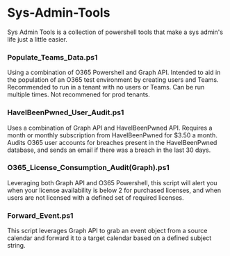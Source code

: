 # Sys-Admin-Tools
Sys Admin Tools is a collection of powershell tools that make a sys admin's life just a little easier. 
<br>

### Populate_Teams_Data.ps1
Using a combination of O365 Powershell and Graph API. Intended to aid in the population of an O365 test environment by creating users and Teams. Recommended to run in a tenant with no users or Teams. Can be run multiple times. Not recommened for prod tenants. 
<br>

### HaveIBeenPwned_User_Audit.ps1
Uses a combination of Graph API and HaveIBeenPwned API. Requires a month or monthly subscription from HaveIBeenPwned for $3.50 a month. Audits O365 user accounts for breaches present in the HaveIBeenPwned database, and sends an email if there was a breach in the last 30 days.
<br>

### O365_License_Consumption_Audit(Graph).ps1
Leveraging both Graph API and O365 Powershell, this script will alert you when your license availability is below 2 for purchased licenses, and when users are not licensed with a defined set of required licenses. 
<br>

### Forward_Event.ps1
This script leverages Graph API to grab an event object from a source calendar and forward it to a target calendar based on a defined subject string.
<br>
